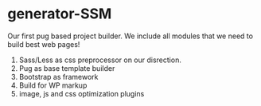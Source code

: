 # generator-SSM

Our first pug based project builder.
We include all modules that we need to build best web pages!
1) Sass/Less as css preprocessor on our disrection.
2) Pug as base template builder
3) Bootstrap as framework
4) Build for WP markup
5) image, js and css optimization plugins
